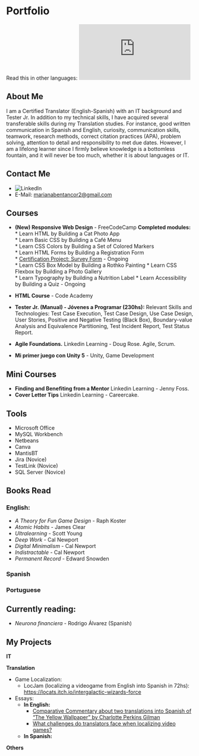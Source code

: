 
# Portfolio

Read this in other languages: ![Spanish](https://github.com/marianabv/Portfolio/blob/main/README_es.md)

## About Me
I am a Certified Translator (English-Spanish) with an IT background and Tester Jr. In addition to my technical skills, I have acquired several transferable skills during my Translation studies. For instance, good written communication in Spanish and English, curiosity, communication skills, teamwork, research methods, correct citation practices (APA),  problem solving, attention to detail and responsibility to met due dates. However, I am a lifelong learner since I firmly believe knowledge is a bottomless fountain, and it will never be too much, whether it is about languages or IT.

## Contact Me
* ![LinkedIn](https://www.linkedin.com/in/marianabentancorvero/)
* E-Mail: marianabentancor2@gmail.com

## Courses
* **(New) Responsive Web Design** - FreeCodeCamp
    **Completed modules:**
         * Learn HTML by Building a Cat Photo App        
         * Learn Basic CSS by Building a Café Menu  
         * Learn CSS Colors by Building a Set of Colored Markers     
         * Learn HTML Forms by Building a Registration Form       
         * [Certification Project: Survey Form](https://github.com/marianabv/FreeCodeCamp_SurveyForm) - Ongoing    
         * Learn CSS Box Model by Building a Rothko Painting
         * Learn CSS Flexbox by Building a Photo Gallery  
         * Learn Typography by Building a Nutrition Label
         * Learn Accessibility by Building a Quiz - Ongoing
         
* **HTML Course** - Code Academy  
* **Tester Jr. (Manual) - Jóvenes a Programar (230hs):** Relevant Skills and Technologies: Test Case Execution, Test Case Design, Use Case Design, User Stories, Positive and Negative Testing (Black Box), Boundary-value Analysis and Equivalence Partitioning, Test Incident Report, Test Status Report.
* **Agile Foundations.** Linkedin Learning - Doug Rose. Agile, Scrum.
* **Mi primer juego con Unity 5** - Unity, Game Development


## Mini Courses
* **Finding and Benefiting from a Mentor** Linkedin Learning - Jenny Foss. 
* **Cover Letter Tips** Linkedin Learning - Careercake.


## Tools
* Microsoft Office
* MySQL Workbench
* Netbeans
* Canva 
* MantisBT
* Jira (Novice)
* TestLink (Novice)
* SQL Server (Novice)


## Books Read
### English:
* _A Theory for Fun Game Design_ - Raph Koster 
* _Atomic Habits_ - James Clear
* _Ultralearning_ - Scott Young
* _Deep Work_ - Cal Newport
* _Digital Minimalism_ - Cal Newport
* _Indistractable_ - Cal Newport
* _Permanent Record_ - Edward Snowden

### Spanish
### Portuguese

## Currently reading:
* _Neurona financiera_ - Rodrigo Álvarez (Spanish)

## My Projects

**IT**

**Translation**
   * Game Localization:
      * LocJam (localizing a videogame from English into Spanish in 72hs):  https://locats.itch.io/intergalactic-wizards-force
   * Essays:
      * **In English:**
         * [Comparative Commentary about two translations into Spanish of “The Yellow Wallpaper” by Charlotte Perkins Gilman](https://drive.google.com/file/d/1a-rTQ58fKKEKuInxGyeFr2gqA2URt4ds/view?usp=sharing)
         * [What challenges do translators face when localizing video games?](https://drive.google.com/file/d/16ZWMhZLiQ-pEi1Z4d3n8j8RypP2kd08G/view?usp=sharing)
      *  **In Spanish:**
      

**Others**

